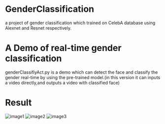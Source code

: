 # GenderClassification
a project of gender classification which trained on CelebA database using Alexnet and Resnet respectively.
# A Demo of real-time gender classification
genderClassifiyAct.py is a demo which can detect the face and classify the gender real-time by using the pre-trained model.(in this version it can inputs a video directly,and outputs a video with classified face)
# Result
![image1](https://github.com/KeyuLi/GenderClassification/tree/master/result/02.jpg)
![image2](https://github.com/KeyuLi/GenderClassification/tree/master/result/03.jpg)
![image3](https://github.com/KeyuLi/GenderClassification/tree/master/result/08.jpg)
